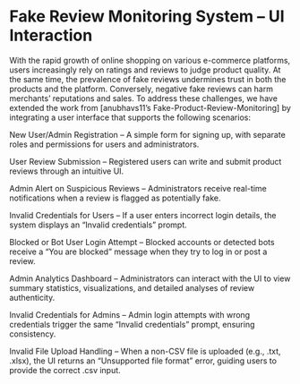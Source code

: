 # Fake Review Monitoring System – UI Interaction

With the rapid growth of online shopping on various e-commerce platforms, users increasingly rely on ratings and reviews to judge product quality. At the same time, the prevalence of fake reviews undermines trust in both the products and the platform. Conversely, negative fake reviews can harm merchants’ reputations and sales. To address these challenges, we have extended the work from [anubhavs11’s Fake-Product-Review-Monitoring] by integrating a user interface that supports the following scenarios:

New User/Admin Registration
– A simple form for signing up, with separate roles and permissions for users and administrators.

User Review Submission
– Registered users can write and submit product reviews through an intuitive UI.

Admin Alert on Suspicious Reviews
– Administrators receive real-time notifications when a review is flagged as potentially fake.

Invalid Credentials for Users
– If a user enters incorrect login details, the system displays an “Invalid credentials” prompt.

Blocked or Bot User Login Attempt
– Blocked accounts or detected bots receive a “You are blocked” message when they try to log in or post a review.

Admin Analytics Dashboard
– Administrators can interact with the UI to view summary statistics, visualizations, and detailed analyses of review authenticity.

Invalid Credentials for Admins
– Admin login attempts with wrong credentials trigger the same “Invalid credentials” prompt, ensuring consistency.

Invalid File Upload Handling
– When a non-CSV file is uploaded (e.g., .txt, .xlsx), the UI returns an “Unsupported file format” error, guiding users to provide the correct .csv input.
